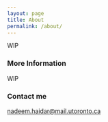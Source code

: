 ```yaml
---
layout: page
title: About
permalink: /about/
---
```


WIP

### More Information

WIP

### Contact me

[nadeem.haidar@mail.utoronto.ca](mailto:nadeem.haidar@mail.utoronto.ca)
